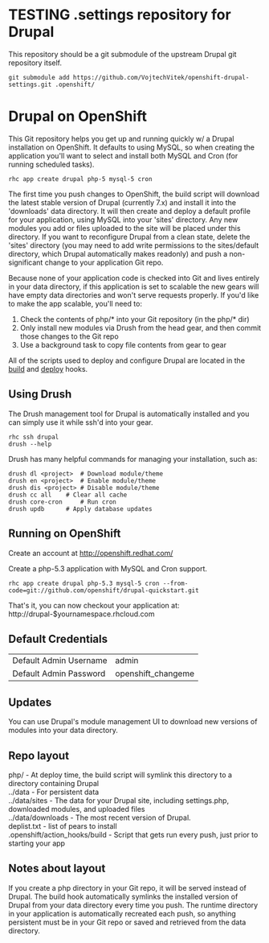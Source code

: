 # TESTING .settings repository for Drupal

This repository should be a git submodule of the upstream Drupal git repository itself.

    git submodule add https://github.com/VojtechVitek/openshift-drupal-settings.git .openshift/

Drupal on OpenShift
===================

This Git repository helps you get up and running quickly w/ a Drupal
installation on OpenShift. It defaults to using MySQL, so when creating
the application you'll want to select and install both MySQL and Cron
(for running scheduled tasks). 

    rhc app create drupal php-5 mysql-5 cron

The first time you push changes to OpenShift, the build script
will download the latest stable version of Drupal (currently 7.x) and
install it into the 'downloads' data directory.  It will then create and
deploy a default profile for your application, using MySQL into your
'sites' directory. Any new modules you add or files uploaded to the site
will be placed under this directory. If you want to reconfigure Drupal
from a clean state, delete the 'sites' directory (you may need to add
write permissions to the sites/default directory, which Drupal
automatically makes readonly) and push a non-significant change to your
application Git repo.

Because none of your application code is checked into Git and lives
entirely in your data directory, if this application is set to scalable
the new gears will have empty data directories and won't serve requests
properly.  If you'd like to make the app scalable, you'll need to:

1. Check the contents of php/* into your Git repository (in the php/*
   dir)
2. Only install new modules via Drush from the head gear, and then
   commit those changes to the Git repo
3. Use a background task to copy file contents from gear to gear

All of the scripts used to deploy and configure Drupal are located in
the [build](.openshift/action_hooks/build) and [deploy](.openshift/action_hooks/deploy) hooks.

Using Drush
-----------

The Drush management tool for Drupal is automatically installed
and you can simply use it while ssh'd into your gear.

    rhc ssh drupal
    drush --help

Drush has many helpful commands for managing your installation, such as:

    drush dl <project>	# Download module/theme
    drush en <project>	# Enable module/theme
    drush dis <project>	# Disable module/theme
    drush cc all	# Clear all cache
    drush core-cron     # Run cron
    drush updb		# Apply database updates


Running on OpenShift
--------------------

Create an account at http://openshift.redhat.com/

Create a php-5.3 application with MySQL and Cron support.

    rhc app create drupal php-5.3 mysql-5 cron --from-code=git://github.com/openshift/drupal-quickstart.git

That's it, you can now checkout your application at:
    http://drupal-$yournamespace.rhcloud.com

Default Credentials
-------------------
<table>
<tr><td>Default Admin Username</td><td>admin</td></tr>
<tr><td>Default Admin Password</td><td>openshift_changeme</td></tr>
</table>

Updates
-------

You can use Drupal's module management UI to download new versions of
modules into your data directory.

Repo layout
-----------

php/ - At deploy time, the build script will symlink this directory to a
directory containing Drupal  
../data - For persistent data  
../data/sites - The data for your Drupal site, including settings.php,
downloaded modules, and uploaded files  
../data/downloads - The most recent version of Drupal.  
deplist.txt - list of pears to install  
.openshift/action_hooks/build - Script that gets run every push, just prior to starting your app  


Notes about layout
------------------

If you create a php directory in your Git repo, it will be served
instead of Drupal.  The build hook automatically symlinks the installed
version of Drupal from your data directory every time you push.  The
runtime directory in your application is automatically recreated each
push, so anything persistent must be in your Git repo or saved and
retrieved from the data directory.

